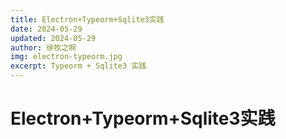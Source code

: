```yaml
---
title: Electron+Typeorm+Sqlite3实践
date: 2024-05-29
updated: 2024-05-29
author: 徐牧之啊
img: electron-typeorm.jpg
excerpt: Typeorm + Sqlite3 实践
---
```


# Electron+Typeorm+Sqlite3实践

